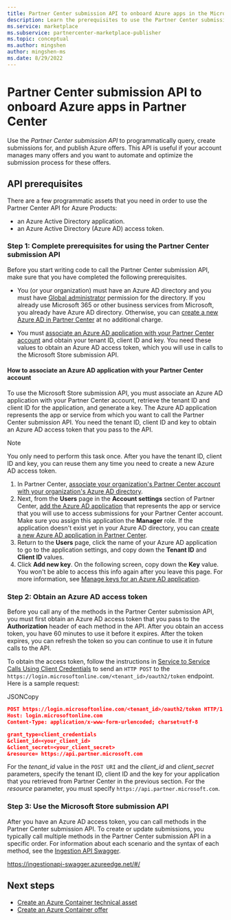 ```yaml
---
title: Partner Center submission API to onboard Azure apps in the Microsoft commercial marketplace 
description: Learn the prerequisites to use the Partner Center submission API for Azure apps in Azure Marketplace. 
ms.service: marketplace 
ms.subservice: partnercenter-marketplace-publisher
ms.topic: conceptual
ms.author: mingshen
author: mingshen-ms
ms.date: 8/29/2022
---
```


# Partner Center submission API to onboard Azure apps in Partner Center

Use the *Partner Center submission API* to programmatically query, create submissions for, and publish Azure offers.  This API is useful if your account manages many offers and you want to automate and optimize the submission process for these offers.

## API prerequisites

There are a few programmatic assets that you need in order to use the Partner Center API for Azure Products: 

- an Azure Active Directory application.
- an Azure Active Directory (Azure AD) access token.

### Step 1: Complete prerequisites for using the Partner Center submission API

Before you start writing code to call the Partner Center submission API, make sure that you have completed the following prerequisites.

- You (or your organization) must have an Azure AD directory and you must have [Global administrator](/azure/active-directory/roles/permissions-reference) permission for the directory. If you already use Microsoft 365 or other business services from Microsoft, you already have Azure AD directory. Otherwise, you can [create a new Azure AD in Partner Center](/windows/uwp/publish/associate-azure-ad-with-partner-center#create-a-brand-new-azure-ad-to-associate-with-your-partner-center-account) at no additional charge.

- You must [associate an Azure AD application with your Partner Center account](/windows/uwp/monetize/create-and-manage-submissions-using-windows-store-services#associate-an-azure-ad-application-with-your-windows-partner-center-account) and obtain your tenant ID, client ID and key. You need these values to obtain an Azure AD access token, which you will use in calls to the Microsoft Store submission API.

#### How to associate an Azure AD application with your Partner Center account

To use the Microsoft Store submission API, you must associate an Azure AD application with your Partner Center account, retrieve the tenant ID and client ID for the application, and generate a key. The Azure AD application represents the app or service from which you want to call the Partner Center submission API. You need the tenant ID, client ID and key to obtain an Azure AD access token that you pass to the API.

>[!NOTE]
>You only need to perform this task once. After you have the tenant ID, client ID and key, you can reuse them any time you need to create a new Azure AD access token.

1. In Partner Center, [associate your organization's Partner Center account with your organization's Azure AD directory](/windows/uwp/publish/associate-azure-ad-with-partner-center).
1. Next, from the **Users** page in the **Account settings** section of Partner Center, [add the Azure AD application](/windows/uwp/publish/add-users-groups-and-azure-ad-applications#add-azure-ad-applications-to-your-partner-center-account) that represents the app or service that you will use to access submissions for your Partner Center account. Make sure you assign this application the **Manager** role. If the application doesn't exist yet in your Azure AD directory, you can [create a new Azure AD application in Partner Center](/windows/uwp/publish/add-users-groups-and-azure-ad-applications#create-a-new-azure-ad-application-account-in-your-organizations-directory-and-add-it-to-your-partner-center-account).
1. Return to the **Users** page, click the name of your Azure AD application to go to the application settings, and copy down the **Tenant ID** and **Client ID** values.
1. Click **Add new key**. On the following screen, copy down the **Key** value. You won't be able to access this info again after you leave this page. For more information, see [Manage keys for an Azure AD application](/windows/uwp/publish/add-users-groups-and-azure-ad-applications#manage-keys).

### Step 2: Obtain an Azure AD access token

Before you call any of the methods in the Partner Center submission API, you must first obtain an Azure AD access token that you pass to the **Authorization** header of each method in the API. After you obtain an access token, you have 60 minutes to use it before it expires. After the token expires, you can refresh the token so you can continue to use it in future calls to the API.

To obtain the access token, follow the instructions in [Service to Service Calls Using Client Credentials](/azure/active-directory/develop/v2-oauth2-client-creds-grant-flow) to send an `HTTP POST` to the `https://login.microsoftonline.com/<tenant_id>/oauth2/token` endpoint. Here is a sample request:

JSONCopy
```Json
POST https://login.microsoftonline.com/<tenant_id>/oauth2/token HTTP/1.1
Host: login.microsoftonline.com
Content-Type: application/x-www-form-urlencoded; charset=utf-8

grant_type=client_credentials
&client_id=<your_client_id>
&client_secret=<your_client_secret>
&resource= https://api.partner.microsoft.com
```

For the *tenant_id* value in the `POST URI` and the *client_id* and *client_secret* parameters, specify the tenant ID, client ID and the key for your application that you retrieved from Partner Center in the previous section. For the *resource* parameter, you must specify `https://api.partner.microsoft.com`.

### Step 3: Use the Microsoft Store submission API

After you have an Azure AD access token, you can call methods in the Partner Center submission API. To create or update submissions, you typically call multiple methods in the Partner Center submission API in a specific order. For information about each scenario and the syntax of each method, see the [Ingestion API Swagger](https://ingestionapi-swagger.azureedge.net/#/).

https://ingestionapi-swagger.azureedge.net/#/

## Next steps

* [Create an Azure Container technical asset](azure-container-technical-assets.md)
* [Create an Azure Container offer](azure-container-offer-setup.md)
